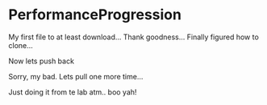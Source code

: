 PerformanceProgression
======================
My first file to at least download...
Thank goodness... Finally figured how to clone...

Now lets push back

Sorry, my bad. Lets pull one more time...

Just doing it from te lab atm.. boo yah!